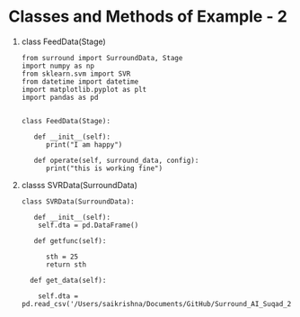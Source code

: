 # Classes and Methods of Example - 2

1. class FeedData(Stage)

       from surround import SurroundData, Stage
       import numpy as np
       from sklearn.svm import SVR
       from datetime import datetime
       import matplotlib.pyplot as plt
       import pandas as pd


       class FeedData(Stage):

          def __init__(self):
             print("I am happy")

          def operate(self, surround_data, config):
             print("this is working fine")


2. classs SVRData(SurroundData)

       class SVRData(SurroundData):
   
          def __init__(self):
           self.dta = pd.DataFrame()

          def getfunc(self):
     
             sth = 25
             return sth

         def get_data(self):
           
           self.dta = pd.read_csv('/Users/saikrishna/Documents/GitHub/Surround_AI_Suqad_2/Arima/arima/data/Apple_Data_300.csv')

